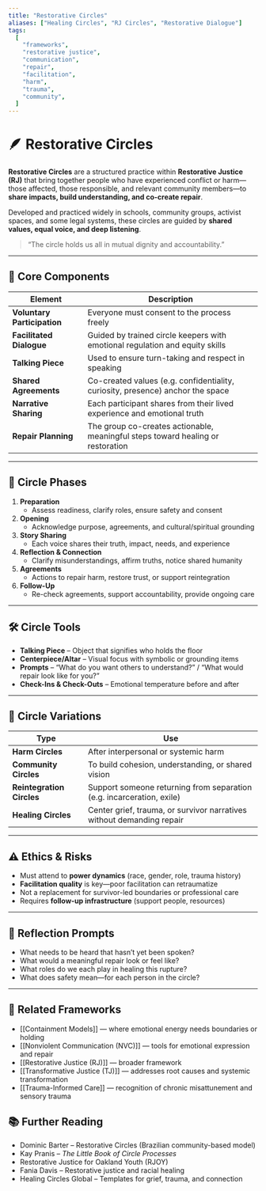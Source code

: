 ```yaml
---
title: "Restorative Circles"
aliases: ["Healing Circles", "RJ Circles", "Restorative Dialogue"]
tags:
  [
    "frameworks",
    "restorative justice",
    "communication",
    "repair",
    "facilitation",
    "harm",
    "trauma",
    "community",
  ]
---
```


<!-- @format -->

# 🪶 Restorative Circles

**Restorative Circles** are a structured practice within **Restorative Justice (RJ)** that bring together people who have experienced conflict or harm—those affected, those responsible, and relevant community members—to **share impacts, build understanding, and co-create repair**.

Developed and practiced widely in schools, community groups, activist spaces, and some legal systems, these circles are guided by **shared values, equal voice, and deep listening**.

> “The circle holds us all in mutual dignity and accountability.”

---

## 🧠 Core Components

| Element                     | Description                                                                     |
| --------------------------- | ------------------------------------------------------------------------------- |
| **Voluntary Participation** | Everyone must consent to the process freely                                     |
| **Facilitated Dialogue**    | Guided by trained circle keepers with emotional regulation and equity skills    |
| **Talking Piece**           | Used to ensure turn-taking and respect in speaking                              |
| **Shared Agreements**       | Co-created values (e.g. confidentiality, curiosity, presence) anchor the space  |
| **Narrative Sharing**       | Each participant shares from their lived experience and emotional truth         |
| **Repair Planning**         | The group co-creates actionable, meaningful steps toward healing or restoration |

---

## 🔁 Circle Phases

1. **Preparation**
   - Assess readiness, clarify roles, ensure safety and consent
2. **Opening**
   - Acknowledge purpose, agreements, and cultural/spiritual grounding
3. **Story Sharing**
   - Each voice shares their truth, impact, needs, and experience
4. **Reflection & Connection**
   - Clarify misunderstandings, affirm truths, notice shared humanity
5. **Agreements**
   - Actions to repair harm, restore trust, or support reintegration
6. **Follow-Up**
   - Re-check agreements, support accountability, provide ongoing care

---

## 🛠 Circle Tools

- **Talking Piece** – Object that signifies who holds the floor
- **Centerpiece/Altar** – Visual focus with symbolic or grounding items
- **Prompts** – “What do you want others to understand?” / “What would repair look like for you?”
- **Check-Ins & Check-Outs** – Emotional temperature before and after

---

## 🧩 Circle Variations

| Type                      | Use                                                                   |
| ------------------------- | --------------------------------------------------------------------- |
| **Harm Circles**          | After interpersonal or systemic harm                                  |
| **Community Circles**     | To build cohesion, understanding, or shared vision                    |
| **Reintegration Circles** | Support someone returning from separation (e.g. incarceration, exile) |
| **Healing Circles**       | Center grief, trauma, or survivor narratives without demanding repair |

---

## ⚠️ Ethics & Risks

- Must attend to **power dynamics** (race, gender, role, trauma history)
- **Facilitation quality** is key—poor facilitation can retraumatize
- Not a replacement for survivor-led boundaries or professional care
- Requires **follow-up infrastructure** (support people, resources)

---

## 💬 Reflection Prompts

- What needs to be heard that hasn’t yet been spoken?
- What would a meaningful repair look or feel like?
- What roles do we each play in healing this rupture?
- What does safety mean—for each person in the circle?

---

## 🔗 Related Frameworks

- [[Containment Models]] — where emotional energy needs boundaries or holding
- [[Nonviolent Communication (NVC)]] — tools for emotional expression and repair
- [[Restorative Justice (RJ)]] — broader framework
- [[Transformative Justice (TJ)]] — addresses root causes and systemic transformation
- [[Trauma-Informed Care]] — recognition of chronic misattunement and sensory trauma

## 📚 Further Reading

- Dominic Barter – Restorative Circles (Brazilian community-based model)
- Kay Pranis – _The Little Book of Circle Processes_
- Restorative Justice for Oakland Youth (RJOY)
- Fania Davis – Restorative justice and racial healing
- Healing Circles Global – Templates for grief, trauma, and connection
